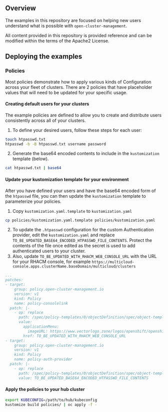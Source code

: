 
## Overview

The examples in this repository are focused on helping new users understand what is possible with `open-cluster-management`.

All content provided in this repository is provided reference and can be modified within the terms of the Apache2 License.

## Deploying the examples

### Policies

Most policies demonstrate how to apply various kinds of Configuration across your fleet of clusters.
There are 2 policies that have placeholder values that will need to be updated for your specific usage.

#### Creating default users for your clusters

The example policies are defined to allow you to create and distribute users consistently across all of your clusters.

1. To define your desired users, follow these steps for each user:

```bash
touch htpasswd.txt
htpasswd -b -B htpasswd.txt username password
```

2. Generate the base64 encoded contents to include in the `kustomization` template (below).
```bash
cat htpasswd.txt | base64
```

#### Update your kustomization template for your environment

After you have defined your users and have the base64 encoded form of the `htpasswd` file, you can then update the `kustomization` template to parameterize your policies.

1. Copy `kustomization.yaml.template` to `kustomization.yaml`
```bash
cp policies/kustomization.yaml.template policies/kustomization.yaml
```
2. To update the `.htpasswd` configuration for the custom Authentication provider, edit the `kustomization.yaml`
and replace `TO_BE_UPDATED_BASE64_ENCODED_HTPASSWD_FILE_CONTENTS`. Protect the contents of the file
once edited as the secret is used to add authenticated users to your cluster.
3. Also, update `TO_BE_UPDATED_WITH_RHACM_WEB_CONSOLE_URL` with the URL for your RHACM console, for example
`https://multicloud-console.apps.clusterName.baseDomain/multicloud/clusters`

```yaml
...
patches:
- target:
    group: policy.open-cluster-management.io
    version: v1
    kind: Policy
    name: policy-consolelink
  patch: |-
    - op: replace
      path: /spec/policy-templates/0/objectDefinition/spec/object-templates/0/objectDefinition/spec
      value:
        applicationMenu:
          imageURL: https://www.vectorlogo.zone/logos/openshift/openshift-icon.svg
        href: TO_BE_UPDATED_WITH_RHACM_WEB_CONSOLE_URL
- target:
    group: policy.open-cluster-management.io
    version: v1
    kind: Policy
    name: policy-auth-provider
  patch: |-
    - op: replace
      path: /spec/policy-templates/0/objectDefinition/spec/object-templates/1/objectDefinition/data/htpasswd
      value: TO_BE_UPDATED_BASE64_ENCODED_HTPASSWD_FILE_CONTENTS
```

#### Apply the policies to your hub cluster

```bash
export KUBECONFIG=/path/to/hub/kubeconfig
kustomize build policies/ | oc apply -f -
```